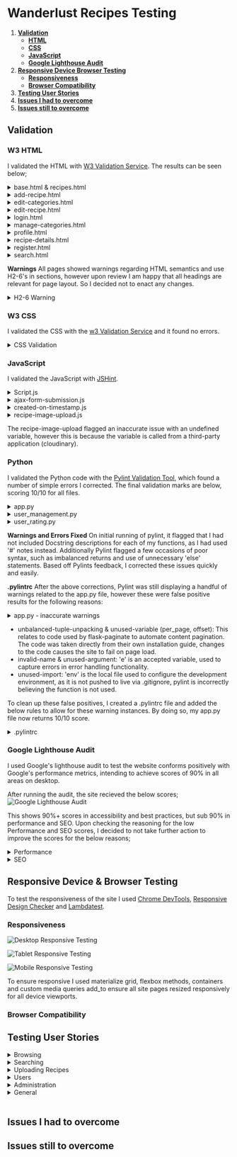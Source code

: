 # Wanderlust Recipes Testing

1. [**Validation**](testing.md#validation)
   * [**HTML**](testing.md#w3-html)
   * [**CSS**](testing.md#w3-css)
   * [**JavaScript**](testing.md#javascript)
   * [**Google Lighthouse Audit**](testing.md#google-lighthouse-audit)
2. [**Responsive Device Browser Testing**](testing.md#responsive-device--browser-testing)
   * [**Responsiveness**](testing.md#responsiveness)
   * [**Browser Compatibility**](testing.md#browser-compatibility)
3. [**Testing User Stories**](testing.md#testing-user-stories)
4. [**Issues I had to overcome**](testing.md#issues-i-had-to-overcome)
5. [**Issues still to overcome**](testing.md#issues-still-to-overcome)

## Validation

### W3 HTML

I validated the HTML with [W3 Validation Service](https://validator.w3.org/). The results can be seen below;

<details>
<summary>base.html & recipes.html</summary>

![Base & Recipes](assets/validation/html/recipes.PNG)
</details>
<details>
<summary>add-recipe.html</summary>

![Add Recipe](assets/validation/html/add-recipe.PNG)
</details>
<details>
<summary>edit-categories.html</summary>

![Edit Categories](assets/validation/html/edit-categories.PNG)
</details>
<details>
<summary>edit-recipe.html</summary>

![Edit Recipe](assets/validation/html/edit-recipe.PNG)
</details>
<details>
<summary>login.html</summary>

![Login](assets/validation/html/login.PNG)
</details>
<details>
<summary>manage-categories.html</summary>

![Manage Categories](assets/validation/html/manage-categories.PNG)
</details>
<details>
<summary>profile.html</summary>

![Profile](assets/validation/html/profile.PNG)
</details>
<details>
<summary>recipe-details.html</summary>

![Recipe Details](assets/validation/html/recipe-details.PNG)
</details>
<details>
<summary>register.html</summary>

![Register](assets/validation/html/register.PNG)
</details>
<details>
<summary>search.html</summary>

![Search](assets/validation/html/search.PNG)
</details>

**Warnings**
All pages showed warnings regarding HTML semantics and use H2-6's in sections, however upon review I am happy that all headings are relevant for page layout. So I decided not to enact any changes.

<details>
<summary>H2-6 Warning</summary>

![HTML Warnings](assets/validation/html/html-warning.PNG)
</details>

### W3 CSS

I validated the CSS with the [w3 Validation Service](https://jigsaw.w3.org/css-validator/) and it found no errors.

<details>
<summary>CSS Validation</summary>

![Style.css](assets/validation/css/style.PNG)
</details>

### JavaScript

I validated the JavaScript with [JSHint](https://jshint.com/).

<details>
<summary>Script.js</summary>

![script.js](assets/validation/js/script.PNG)
</details>
<details>
<summary>ajax-form-submission.js</summary>

![ajax-form-submission.js](assets/validation/js/ajax-form-submission.PNG)
</details>
<details>
<summary>created-on-timestamp.js</summary>

![created-on-timestamp.js](assets/validation/js/created-on-timestamp.PNG)
</details>
<details>
<summary>recipe-image-upload.js</summary>

![recipe-image-upload.js](assets/validation/js/recipe-image-upload.PNG)
</details>

  The recipe-image-upload flagged an inaccurate issue with an undefined variable, however this is because the variable is called from a third-party application (cloudinary).

### Python

I validated the Python code with the [Pylint Validation Tool](https://www.pylint.org/), which found a number of simple errors I corrected.
The final validation marks are below, scoring 10/10 for all files.

<details>
<summary>app.py</summary>

![app.py](assets/validation/python/app-2.PNG)
</details>
<details>
<summary>user_management.py</summary>

![user_management.py](assets/validation/python/user_management.PNG)
</details>
<details>
<summary>user_rating.py</summary>

![user_rating.py](assets/validation/python/user_rating.PNG)
</details>

**Warnings and Errors Fixed**
On initial running of pylint, it flagged that I had not included Docstring descriptions for each of my functions, as I had used '#' notes instead. Additionally Pylint flagged a few occasions of poor syntax, such as imbalanced returns and use of unnecessary 'else' statements.
Based off Pylints feedback, I corrected these issues quickly and easily.

**.pylintrc**
After the above corrections, Pylint was still displaying a handful of warnings related to the app.py file, however these were false positive results for the following reasons:

<details>
<summary>app.py - inaccurate warnings</summary>

![app.py - inaccurate warnings](assets/validation/python/app.PNG)
</details>

 - unbalanced-tuple-unpacking & unused-variable (per_page, offset): This relates to code used by flask-paginate to automate content pagination. The code was taken directly from their own installation guide, changes to the code causes the site to fail on page load.
 - invalid-name & unused-argument: 'e' is an accepted variable, used to capture errors in error handling functionality.
 - unused-import: 'env' is the local file used to configure the development environment, as it is not pushed to live via .gitignore, pylint is incorrectly believing the function is not used.

To clean up these false positives, I created a .pylintrc file and added the below rules to allow for these warning instances. By doing so, my app.py file now returns 10/10 score.

<details>
<summary>.pylintrc</summary>

![.pylintrc](assets/validation/python/pylintrc.PNG)
</details>



### Google Lighthouse Audit

I used Google's lighthouse audit to test the website conforms positively with Google's performance metrics, intending to achieve scores of 90% in all areas on desktop.

After running the audit, the site recieved the below scores;
![Google Lighthouse Audit](assets/validation/google-lighthouse-audit/GLA.PNG)

This shows 90%+ scores in accessibility and best practices, but sub 90% in performance and SEO. Upon checking the reasoning for the low Performance and SEO scores, I decided to not take further action to improve the scores for the below reasons;

<details>
<Summary>Performance</Summary>

![Performance Score](assets/validation/google-lighthouse-audit/performance.PNG)

The driving factors to the low performance score are the 'Elminate Render Blocking Resources' and 'Remove Unused JavaScript', however the sources driving these are third party, such as Materialize and jQuery. Therefore as the underlying cause is due to third party, no further on-site optimisation is suitable.

</details>
<details>
<Summary>SEO</Summary>

![Performance Score](assets/validation/google-lighthouse-audit/SEO.PNG)

The two driving factors in the low SEO score are 'uncrawlable links' and 'robots.txt is not valid'. The uncrawable links are the pagination links on the recipes page, which are auto-generated by by flask-pagination. These links are not necessarily needed for crawling, as a properly optimised robots.txt file will ensure as each individual recipe page (recipe-details) would be crawled by search engines.

The invalid robots.txt is being flagged, as since this is a personal project, no robots.txt file has been created. If this project were for commercial or public purposes, a robots.txt file should be created, which will direct search engines how to properly index every page of the site and allow it to show in search results.

As this project is not to be crawled by search engines, no robots.txt has been created.

</details>

## Responsive Device & Browser Testing

To test the responsiveness of the site I used [Chrome DevTools](https://developers.google.com/web/tools/chrome-devtools), [Responsive Design Checker](https://www.responsivedesignchecker.com/) and [Lambdatest](https://www.lambdatest.com/).

### Responsiveness
![Desktop Responsive Testing](assets/validation/responsiveness/desktop.PNG)

![Tablet Responsive Testing](assets/validation/responsiveness/tablet.PNG)

![Mobile Responsive Testing](assets/validation/responsiveness/mobile.PNG)

To ensure responsive I used materialize grid, flexbox methods, containers and custom media queries add_to ensure all site pages resized responsively for all device viewports.

### Browser Compatibility

## Testing User Stories
<details>
<summary>Browsing</summary>

* \(US001\) - As a user I want the website to clearly display recipe suggestions to me so I can be introduced to new content.
   - When a user visits the website, the first page they visit displays latest recipes added to the site and a search function, to browse for specific recipes the user may wish to find.
   - When a user logs in to their account, their profile page displays their favourited recipes and uploaded recipes.
* \(US002\) - As a user I want to see recipe reviews and comments from other users, so I am informed of the best recipes.
   - *** add if time ***
</details>
<details>
<summary>Searching</summary>

* \(US003\) - As a user, I want to be able to view recipes by category, so I can find recipes of specific type I would like to make.
   - The search function on the home page allows users to filter recipes by category.
* \(US004\) - As a user, I want to be able to search recipes by keyword, so I can find recipes easily, for example by name or by included ingredient.
   - The search function on the home page allows users to search recipes by keyword. This function will search through the indexed recipe_title, category_name and ingredients, elements of the recipes database category.
* \(US005\) - As a user, I want to be able to search and filter recipes by rating, so I can find only the highest-rated recipes to choose from.
   - The search function on the home page allows users to filter recipes by minimum rating.
* \(US006\) - As a user, I want to be able to search and filter recipes by serving size, so I can find recipes suited to the number of people I am catering to.
   - The search function on the home page allows users to filter recipes by serving size.
* \(US007\) - As a user, I want to be able to search and filter recipes by preparation and cooking time, so I find recipes that are suitable to my available time.
   - *** REMOVE ***
* \(US008\) - As a user, I want to be about to save my favourite recipes, so I can quickly find them again in future.
   - On each recipe page, there is a heart logo in the top right of the recipe image - toggling the hear to appear filled adds this recipe to user favourites.
</details>

<details>
<summary>Uploading Recipes</summary>

* \(US009\) - As a user, I want to be able to upload my own recipes, so other users can benefit from them.
* \(US010\) - As a user, I want to gain feedback on the recipes I upload, so I can determine improvements.
* \(US011\) - As a user, I want to be able to edit and improve recipes I have already uploaded.
</details>

<details>
<summary>Users</summary>

* \(US012\) - As a user, I want to be able to register with the site, so I can upload and edit recipes, plus save my favourite recipes.
* \(US013\) - As a registered user, I want to be able to login to my account, so I can access and edit my recipes, and find my favourite recipes.
* \(US014\) - As a registered user, I want to be able to submit ratings and reviews for recipes submitted by other users.
</details>

<details>
<summary>Administration</summary>

* \(US015\) - As an admin I want to be able to edit content, to ensure it adheres to site rules.
* \(US-16\) - As an admin I want to be able to add and edit food categories, to continuously improve user experience.
</details>

<details>
<summary>General</summary>

* \(US013\) - As a user I want to recieve clear feedback for my actions on the site, so I know they are complete or if further steps are needed.
</details>
&nbsp;

## Issues I had to overcome

## Issues still to overcome

